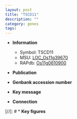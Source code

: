 ```yaml
---
layout: post
title: "TSCD11"
description: ""
category: genes
tags: 
---
```


* **Information**  
    + Symbol: TSCD11  
    + MSU: [LOC_Os11g39670](http://rice.uga.edu/cgi-bin/ORF_infopage.cgi?orf=LOC_Os11g39670)  
    + RAPdb: [Os11g0610900](http://rapdb.dna.affrc.go.jp/viewer/gbrowse_details/irgsp1?name=Os11g0610900)  

* **Publication**  

* **Genbank accession number**  

* **Key message**  

* **Connection**  

[//]: # * **Key figures**  


